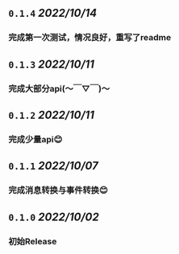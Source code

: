 ## `0.1.4`  *2022/10/14*
### 完成第一次测试，情况良好，重写了readme

## `0.1.3`  *2022/10/11*
### 完成大部分api(～￣▽￣)～

## `0.1.2`  *2022/10/11*
### 完成少量api😊

## `0.1.1`  *2022/10/07*
### 完成消息转换与事件转换😊

## `0.1.0`  *2022/10/02*
### 初始Release


